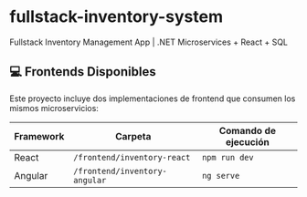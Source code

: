 # fullstack-inventory-system
Fullstack Inventory Management App | .NET Microservices + React + SQL


## 💻 Frontends Disponibles

Este proyecto incluye dos implementaciones de frontend que consumen los mismos microservicios:

| Framework | Carpeta             | Comando de ejecución       |
|-----------|----------------------|------------------------------|
| React     | `/frontend/inventory-react`     | `npm run dev` |
| Angular   | `/frontend/inventory-angular`   | `ng serve`    |